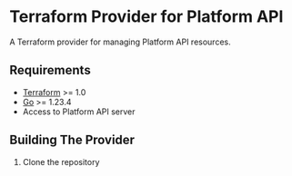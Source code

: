 # Terraform Provider for Platform API

A Terraform provider for managing Platform API resources.

## Requirements

- [Terraform](https://www.terraform.io/downloads.html) >= 1.0
- [Go](https://golang.org/doc/install) >= 1.23.4
- Access to Platform API server

## Building The Provider

1. Clone the repository
